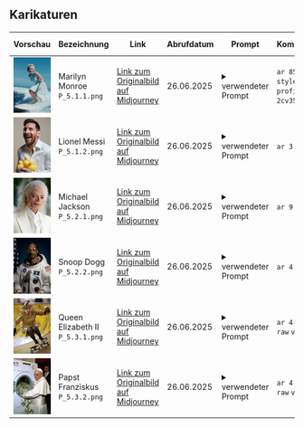 ## Karikaturen


| Vorschau                             | Bezeichnung                             | Link                                                                                                                     | Abrufdatum   | Prompt                                                                                                                                                                                                                                                                                                                             | Komponenten                         | Autor (ID)                              | Autor (Name)                                             |
|--------------------------------------|-----------------------------------------|--------------------------------------------------------------------------------------------------------------------------|--------------|------------------------------------------------------------------------------------------------------------------------------------------------------------------------------------------------------------------------------------------------------------------------------------------------------------------------------------|-------------------------------------|------------------------------------------|----------------------------------------------------------|
| <img src="P_5.1.1.png" width="100"/> | Marilyn Monroe<br>`P_5.1.1.png`         | [Link zum Originalbild auf Midjourney](https://cdn.midjourney.com/6f1e7d59-ab46-41a7-9e99-88885ae45654/0_0.png)          | 26.06.2025   | <details><summary>verwendeter Prompt</summary>Marilyn Monroe surfing on a white surfboard, wearing a dress with a flared skirt and high heels, smiling at the camera, with an ocean background, in a color photograph taken with a Canon EOS R5. </details>                                                                                                                          | `ar 85:128` `style raw` `v 7` `profile 2cv35hc` | c065a2c8-eea7-4c89-a483-fe5a5928b954     | [irynakarman](https://www.midjourney.com/explore?user_id=c065a2c8-eea7-4c89-a483-fe5a5928b954) |
| <img src="P_5.1.2.png" width="100"/> | Lionel Messi<br>`P_5.1.2.png`           | [Link zum Originalbild auf Midjourney](https://cdn.midjourney.com/6a41c5e2-27ef-40cc-ac62-030885f61df5/0_0.png)          | 26.06.2025   | <details><summary>verwendeter Prompt</summary>Lionel Messi laughing and holding a family of iridescent rubber ducks</details>                                                                                                                                                                                                                                                             | `ar 3:4` `v 7`                        | 45fa137c-a54a-4e5a-903e-4616f64e2bf5     | [guga.curado](https://www.midjourney.com/explore?user_id=45fa137c-a54a-4e5a-903e-4616f64e2bf5)  |
| <img src="P_5.2.1.png" width="100"/> | Michael Jackson<br>`P_5.2.1.png`         | [Link zum Originalbild auf Midjourney](https://cdn.midjourney.com/6d65fcaf-822d-4e95-b3c6-7db9199956a0/0_0.png)          | 26.06.2025   | <details><summary>verwendeter Prompt</summary>An 80-year-old man who looks like Michael Jackson, with wrinkles on his face, long white hair, wearing a white suit, smiling at the camera</details>                                                                                                                                                                                       | `ar 9:16` `v 7`                        | 7fe09199-dda6-4251-9ef9-150db5b6ee7f     | [_teamone](https://www.midjourney.com/explore?user_id=7fe09199-dda6-4251-9ef9-150db5b6ee7f)   |
| <img src="P_5.2.2.png" width="100"/> | Snoop Dogg<br>`P_5.2.2.png`              | [Link zum Originalbild auf Midjourney](https://cdn.midjourney.com/61068d1a-9f32-4687-b3e5-cf3a38c1faf6/0_1.png)          | 26.06.2025   | <details><summary>verwendeter Prompt</summary>Snoop Dogg as a nasa astronaut, real portrait</details>                                                                                                                                                                                                                                                                                       | `ar 4:5` `v 5.2`                      | 4230fdde-221a-44bb-b906-1697c6f5eb87     | [slowloose](https://www.midjourney.com/explore?user_id=4230fdde-221a-44bb-b906-1697c6f5eb87)  |
| <img src="P_5.3.1.png" width="100"/> | Queen Elizabeth II<br>`P_5.3.1.png`      | [Link zum Originalbild auf Midjourney](https://cdn.midjourney.com/46235155-d9cd-4f38-8923-c77c4d1d214d/0_0.png)          | 26.06.2025   | <details><summary>verwendeter Prompt</summary>Queen Elizabeth drinks beer while riding skateboard in a golden indoors skatepark, surrealistic royalty design</details>                                                                                                                                                                                                                       | `ar 4:5` `style raw` `v 6`            | 4230fdde-221a-44bb-b906-1697c6f5eb87     | [slowloose](https://www.midjourney.com/explore?user_id=4230fdde-221a-44bb-b906-1697c6f5eb87) |
| <img src="P_5.3.2.png" width="100"/> | Papst Franziskus<br>`P_5.3.2.png`        | [Link zum Originalbild auf Midjourney](https://cdn.midjourney.com/d40c9c11-7bff-4670-9418-fbec4249facc/0_3.png)          | 26.06.2025   | <details><summary>verwendeter Prompt</summary>Pope Francis putting money inside a washing machine in 1990s</details>                                                                                                                                                                                                                                                                       | `ar 4:5` `style raw` `v 6`            | 4230fdde-221a-44bb-b906-1697c6f5eb87     | [slowloose](https://www.midjourney.com/explore?user_id=4230fdde-221a-44bb-b906-1697c6f5eb87) |
